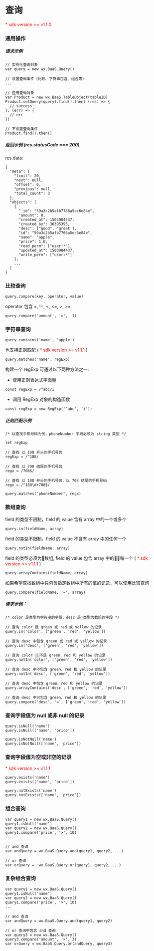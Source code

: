 # 查询

<p style='color:red'>* sdk version >= v1.1.0</p>

### 通用操作

##### 请求示例

```
// 实例化查询对象
var query = new wx.BaaS.Query()

// 设置查询条件（比较、字符串包含、组合等）
...

// 应用查询对象
var Product = new wx.BaaS.TableObject(tableID)
Product.setQuery(query).find().then( (res) => {
  // success
}, (err) => {
  // err
})

// 不设置查询条件
Product.find().then()
```

##### 返回示例 (res.statusCode === 200)

res.data:
```
{
  "meta": {
    "limit": 20,
    "next": null,
    "offset": 0,
    "previous": null,
    "total_count": 3
  },
  "objects": [
    {
      "_id": "59a3c2b5afb7766a5ec6e84e",
      "amount": 0,
      "created_at": 1503904437,
      "created_by": 36395395,
      "desc": ["good", 'great'],
      "id": "59a3c2b5afb7766a5ec6e84e",
      "name": "apple",
      "price": 1.0,
      "read_perm": ["user:*"],
      "updated_at": 1503904437,
      "write_perm": ["user:*"]
    },
    ...
  ]
}
```


### 比较查询

`query.compare(key, operator, value)`

operator 包含 =, !=, <, <=, >, >=

```
query.compare('amount', '>',  1)
```


### 字符串查询

```
query.contains('name', 'apple')
```

也支持正则匹配 ( <span style='color:red'>* sdk version >= v1.1.1</span> )

```
query.matches('name', regExp)
```

构建一个 regExp 可通过以下两种方法之一:

- 使用正则表达式字面量
```
const regExp = /^abc/i
```

- 调用 RegExp 对象的构造函数
```
const regExp = new RegExp('^abc', 'i');
```

##### 正则匹配示例
```
/* 以查找手机号码为例，phoneNumber 字段必须为 string 类型 */

let regExp

// 查找 以 188 开头的手机号码
regExp = /^188/

// 查找 以 708 结尾的手机号码
regx = /708$/

// 查找 以 188 开头的手机号码，以 708 结尾的手机号码
regx = /^188\d+708$/

query.matches('phoneNumber', regx)
```


### 数组查询

field 的类型不限制，field 的 value 含有 array 中的一个或多个
```
query.in(fieldName, array)
```

field 的类型不限制，field 的 value 不含有 array 中的任何一个
```
query.notIn(fieldName, array)
```

field 的类型必须为数组, field 的 value 包含 array 中的每一个  ( <span style='color:red'>* sdk version >= v1.1.1</span> )
```
query.arrayContains(fieldName, array)
```

如果希望查找数组中只包含指定数组中所有的值的记录，可以使用比较查询
```
query.compare(fieldName, '=', array)
```

##### 请求示例：
```
/* color 是类型为字符串的字段，desc 是类型为数组的字段 */

// 查询 color 是 green 或 red 或 yellow 的记录
query.in('color', ['green', 'red', 'yellow'])

// 查询 desc 中包含 green 或 red 或 yellow 的记录
query.in('desc', ['green', 'red', 'yellow'])

// 查询 color 不是 green、red 和 yellow 的记录
query.notIn('color', ['green', 'red', 'yellow'])

// 查询 desc 中不包含 green、red 和 yellow 的记录
query.notIn('desc', ['green', 'red', 'yellow'])

// 查询 desc 中包含 green、red 和 yellow 的记录
query.arrayContains('desc', ['green', 'red', 'yellow'])

// 查询 desc 中只包含 green、red 和 yellow 的记录
query.compare('desc', '=', ['green', 'red', 'yellow'])
```

### 查询字段值为 null 或非 null 的记录

```
query.isNull('name')
query.isNull(['name', 'price'])

query.isNotNull('name')
query.isNotNull(['name', 'price'])
```

### 查询字段值为空或非空的记录
<span style='color:red'>* sdk version >= v1.1.1</span>

```
query.exists('name')
query.exists(['name', 'price'])

query.notExists('name')
query.notExists(['name', 'price'])
```

### 组合查询

```
var query1 = new wx.BaaS.Query()
query1.isNull('name')
var query2 = new wx.BaaS.Query()
query1.compare('price', '>', 10)
...

// and 查询
var andQuery = wx.BaaS.Query.and(query1, query2, ...)

// or 查询
var orQuery =  wx.BaaS.Query.or(query1, query2, ...)
```


### 复杂组合查询

```
var query1 = new wx.BaaS.Query()
query1.isNull('name')
var query2 = new wx.BaaS.Query()
query1.compare('price', '>', 10)
...

// and 查询
var andQuery = wx.BaaS.Query.and(query1, query2)

// or 查询中包含 and 查询
var query3 = new wx.BaaS.Query()
query3.compare('amount', '>', 3)
var orQuery = wx.BaaS.Query.or(andQuery, query3)
```